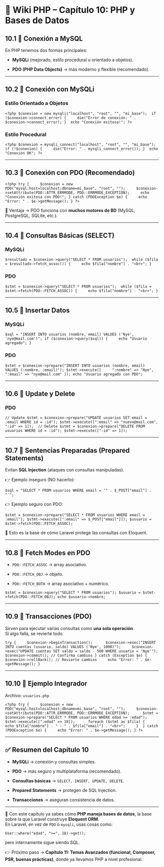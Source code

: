 # 📘 Wiki PHP – Capítulo 10: PHP y Bases de Datos

## 10.1 🔹 Conexión a MySQL

En PHP tenemos dos formas principales:

- **MySQLi** (mejorado, estilo procedural u orientado a objetos).
    
- **PDO (PHP Data Objects)** → más moderno y flexible (recomendado).
    

---

## 10.2 🔹 Conexión con MySQLi

### Estilo Orientado a Objetos

`<?php $conexion = new mysqli("localhost", "root", "", "mi_base");  if ($conexion->connect_error) {     die("Error de conexión: " . $conexion->connect_error); }  echo "Conexión exitosa!"; ?>`

### Estilo Procedural

`<?php $conexion = mysqli_connect("localhost", "root", "", "mi_base");  if (!$conexion) {     die("Error: " . mysqli_connect_error()); }  echo "Conexión OK"; ?>`

---

## 10.3 🔹 Conexión con PDO (Recomendado)

`<?php try {     $conexion = new PDO("mysql:host=localhost;dbname=mi_base", "root", "");     $conexion->setAttribute(PDO::ATTR_ERRMODE, PDO::ERRMODE_EXCEPTION);     echo "Conexión exitosa con PDO!"; } catch (PDOException $e) {     echo "Error: " . $e->getMessage(); } ?>`

📌 Ventaja → PDO funciona con **muchos motores de BD** (MySQL, PostgreSQL, SQLite, etc.).

---

## 10.4 🔹 Consultas Básicas (SELECT)

### MySQLi

`$resultado = $conexion->query("SELECT * FROM usuarios");  while ($fila = $resultado->fetch_assoc()) {     echo $fila["nombre"] . "<br>"; }`

### PDO

`$stmt = $conexion->query("SELECT * FROM usuarios");  while ($fila = $stmt->fetch(PDO::FETCH_ASSOC)) {     echo $fila["nombre"] . "<br>"; }`

---

## 10.5 🔹 Insertar Datos

### MySQLi

`$sql = "INSERT INTO usuarios (nombre, email) VALUES ('Nye', 'nye@mail.com')"; if ($conexion->query($sql)) {     echo "Usuario agregado"; }`

### PDO

`$stmt = $conexion->prepare("INSERT INTO usuarios (nombre, email) VALUES (:nombre, :email)"); $stmt->execute([     ":nombre" => "Nye",     ":email" => "nye@mail.com" ]); echo "Usuario agregado con PDO";`

---

## 10.6 🔹 Update y Delete

### PDO

`// Update $stmt = $conexion->prepare("UPDATE usuarios SET email = :email WHERE id = :id"); $stmt->execute([":email" => "nuevo@mail.com", ":id" => 1]);  // Delete $stmt = $conexion->prepare("DELETE FROM usuarios WHERE id = :id"); $stmt->execute([":id" => 1]);`

---

## 10.7 🔹 Sentencias Preparadas (Prepared Statements)

Evitan **SQL Injection** (ataques con consultas manipuladas).

👉 Ejemplo inseguro (NO hacerlo):

`$sql = "SELECT * FROM usuarios WHERE email = '" . $_POST["email"] . "'";`

👉 Ejemplo seguro con PDO:

`$stmt = $conexion->prepare("SELECT * FROM usuarios WHERE email = :email"); $stmt->execute([":email" => $_POST["email"]]); $usuario = $stmt->fetch(PDO::FETCH_ASSOC);`

📌 Esto es la base de cómo Laravel protege las consultas con Eloquent.

---

## 10.8 🔹 Fetch Modes en PDO

- `PDO::FETCH_ASSOC` → array asociativo.
    
- `PDO::FETCH_OBJ` → objeto.
    
- `PDO::FETCH_BOTH` → array asociativo + numérico.
    

`$stmt = $conexion->query("SELECT * FROM usuarios"); $usuario = $stmt->fetch(PDO::FETCH_OBJ); echo $usuario->nombre;`

---

## 10.9 🔹 Transacciones (PDO)

Sirven para ejecutar varias consultas como **una sola operación**.  
Si algo falla, se revierte todo.

`try {     $conexion->beginTransaction();      $conexion->exec("INSERT INTO cuentas (usuario, saldo) VALUES ('Nye', 1000)");     $conexion->exec("UPDATE cuentas SET saldo = saldo - 500 WHERE usuario = 'Nye'");      $conexion->commit(); // Confirma cambios } catch (Exception $e) {     $conexion->rollBack(); // Revierte cambios     echo "Error: " . $e->getMessage(); }`

---

## 10.10 🔹 Ejemplo Integrador

Archivo: `usuarios.php`

`<?php try {     $conexion = new PDO("mysql:host=localhost;dbname=mi_base", "root", "");     $conexion->setAttribute(PDO::ATTR_ERRMODE, PDO::ERRMODE_EXCEPTION);      $stmt = $conexion->prepare("SELECT * FROM usuarios WHERE edad >= :edad");     $stmt->execute([":edad" => 18]);      foreach ($stmt as $fila) {         echo $fila["nombre"] . " - " . $fila["email"] . "<br>";     }  } catch (PDOException $e) {     echo "Error: " . $e->getMessage(); } ?>`

---

## ✅ Resumen del Capítulo 10

- **MySQLi** → conexión y consultas simples.
    
- **PDO** → más seguro y multiplataforma (recomendado).
    
- **Consultas básicas** → `SELECT, INSERT, UPDATE, DELETE`.
    
- **Prepared Statements** → protegen de SQL Injection.
    
- **Transacciones** → aseguran consistencia de datos.
    

---

📌 Con este capítulo ya sabes cómo **PHP maneja bases de datos**, la base sobre la que Laravel construye **Eloquent ORM**.  
En Laravel, en vez de `PDO` o `mysqli`, usas cosas como:

`User::where("edad", ">=", 18)->get();`

pero internamente sigue siendo SQL.

👉 Próximo paso → **Capítulo 11: Temas Avanzados (funcional, Composer, PSR, buenas prácticas)**, donde ya llevamos PHP a nivel profesional.